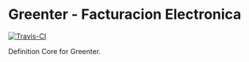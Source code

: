 Greenter - Facturacion Electronica
=========================
[![Travis-CI](https://img.shields.io/travis/giansalex/greenter-core.svg?label=travis-ci&branch=master&style=flat-square)](https://travis-ci.org/giansalex/greenter-core)       

Definition Core for Greenter.


